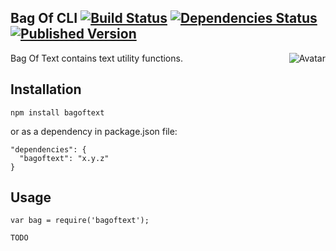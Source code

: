 Bag Of CLI [![Build Status](https://secure.travis-ci.org/cliffano/bagoftext.png?branch=master)](http://travis-ci.org/cliffano/bagoftext) [![Dependencies Status](https://david-dm.org/cliffano/bagoftext.png)](http://david-dm.org/cliffano/bagoftext) [![Published Version](https://badge.fury.io/js/bagoftext.png)](http://badge.fury.io/js/bagoftext)
--------------
<img align="right" src="https://raw.github.com/cliffano/bagoftext/master/avatar.jpg" alt="Avatar"/>

Bag Of Text contains text utility functions.

Installation
------------

    npm install bagoftext

or as a dependency in package.json file:

    "dependencies": {
      "bagoftext": "x.y.z"
    }

Usage
-----

    var bag = require('bagoftext');

    TODO
